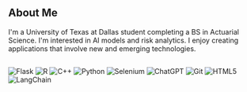 ## About Me
I'm a University of Texas at Dallas student completing a BS in Actuarial Science.
I'm interested in AI models and risk analytics. 
I enjoy creating applications that involve new and emerging technologies.

## 
![Flask](https://img.shields.io/badge/flask-%23000.svg?style=for-the-badge&logo=flask&logoColor=white) ![R](https://img.shields.io/badge/r-%23276DC3.svg?style=for-the-badge&logo=r&logoColor=white) ![C++](https://img.shields.io/badge/c++-%2300599C.svg?style=for-the-badge&logo=c%2B%2B&logoColor=white) ![Python](<img src="https://img.shields.io/badge/python%20-%2314354C.svg?&style=for-the-badge&logo=python&logoColor=white"/>) ![Selenium](![Selenium](https://img.shields.io/badge/-selenium-%43B02A?style=for-the-badge&logo=selenium&logoColor=white)) ![ChatGPT](https://img.shields.io/badge/chatGPT-74aa9c?style=for-the-badge&logo=openai&logoColor=white) ![Git](https://img.shields.io/badge/git-%23F05033.svg?style=for-the-badge&logo=git&logoColor=white) ![HTML5](<img src="https://img.shields.io/badge/html5%20-%23E34F26.svg?&style=for-the-badge&logo=html5&logoColor=white"/>) ![LangChain](https://img.shields.io/badge/langChain-Code?style=for-the-badge&logo=langchain&logoColor=black&color=F1C232)


